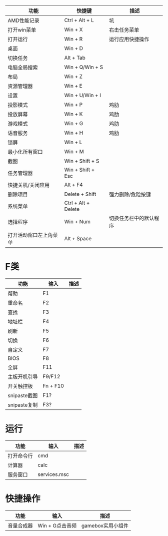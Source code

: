 | 功能                   | 快捷键              | 描述                   |
| ---------------------- | ------------------- | ---------------------- |
| AMD性能记录            | Ctrl + Alt + L      | 坑                     |
| 打开win菜单            | Win + X             | 右击任务菜单           |
| 打开运行               | Win + R             | 运行应用快捷操作       |
| 桌面                   | Win + D             |                        |
| 切换任务               | Alt + Tab           |                        |
| 电脑全局搜索           | Win + Q/Win + S     |                        |
| 布局                   | Win + Z             |                        |
| 资源管理器             | Win + E             |                        |
| 设置                   | Win + U/Win + I     |                        |
| 投影模式               | Win + P             | 鸡肋                   |
| 投放屏幕               | Win + K             | 鸡肋                   |
| 游戏模式               | Win + G             | 鸡肋                   |
| 语音服务               | Win + H             | 鸡肋                   |
| 锁屏                   | Win + L             |                        |
| 最小化所有窗口         | Win + M             |                        |
| 截图                   | Win + Shift + S     |                        |
| 任务管理器             | Win + Shift + Esc   |                        |
| 快捷关机/关闭应用      | Alt + F4            |                        |
| 删除项目               | Delete + Shift      | 强力删除/危险按键      |
| 系统菜单               | Ctrl + Alt + Delete |                        |
| 选择程序               | Win + Num           | 切换任务栏中的默认程序 |
| 打开活动窗口左上角菜单 | Alt + Space         |                        |

# F类
| 功能         | 输入     | 描述 |
| ------------ | -------- | ---- |
| 帮助         | F1       |      |
| 重命名       | F2       |      |
| 查找         | F3       |      |
| 地址栏       | F4       |      |
| 刷新         | F5       |      |
| 切换         | F6       |      |
| 自定义       | F7       |      |
| BIOS         | F8       |      |
| 全屏         | F11      |      |
| 主板开机引导 | F9/F12   |      |
| 开关触控板   | Fn + F10 |      |
| snipaste截图 | F1?      |      |
| snipaste复制 | F3?      |      |

# 运行
| 功能       | 输入         | 描述 |
| ---------- | ------------ | ---- |
| 打开命令行 | cmd          |      |
| 计算器     | calc         |      |
| 服务窗口   | services.msc |      |

# 快捷操作
| 功能       | 输入            | 描述 |
| ---------- | --------------- | ---- |
| 音量合成器 | Win + G点击音频 | gamebox实用小组件     |
